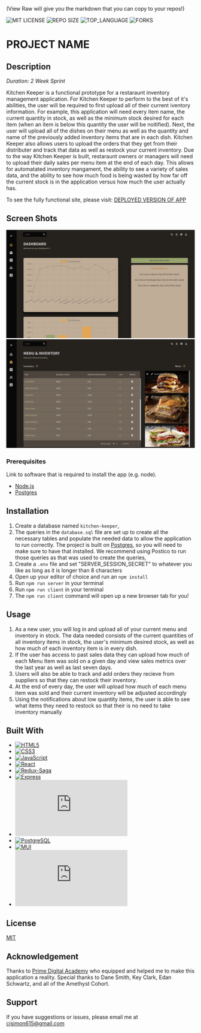 (View Raw will give you the markdown that you can copy to your repos!)

![MIT LICENSE](https://img.shields.io/github/license/cjsimon/the_marketplace.svg?style=flat-square)
![REPO SIZE](https://img.shields.io/github/repo-size/cjsimon/the_marketplace.svg?style=flat-square)
![TOP_LANGUAGE](https://img.shields.io/github/languages/top/cjsimon/the_marketplace.svg?style=flat-square)
![FORKS](https://img.shields.io/github/forks/cjsimon/the_marketplace.svg?style=social)

# PROJECT NAME

## Description

_Duration: 2 Week Sprint_

Kitchen Keeper is a functional prototype for a restaraunt inventory management application. For Kitchen Keeper to perform to the best of it's abilities, the user will be required to first upload all of their current iventory information. For example, this application will need every item name, the current quantity in stock, as well as the minimum stock desired for each item (when an item is below this quantity the user will be noitified). Next, the user will upload all of the dishes on their menu as well as the quantity and name of the previously added inventory items that are in each dish. Kitchen Keeper also allows users to upload the orders that they get from their distributer and track that data as well as restock your current inventory. Due to the way Kitchen Keeper is built, restaraunt owners or managers will need to upload their daily sales per menu item at the end of each day. This allows for automatated inventory mangament, the ability to see a variety of sales data, and the ability to see how much food is being wasted by how far off the current stock is in the application versus how much the user actually has.

To see the fully functional site, please visit: [DEPLOYED VERSION OF APP](https://kitchenkeeper.herokuapp.com/)

## Screen Shots

![Alt text](./documentation/images/dashboard.png?raw=true "User Dashboard")
![Alt text](./documentation/images/menuInventory.png?raw=true "User's Invetnory & Menu")

### Prerequisites

Link to software that is required to install the app (e.g. node).

- [Node.js](https://nodejs.org/en/)
- [Postgres](https://www.postgresql.org/download/)

## Installation

1. Create a database named `kitchen-keeper`,
2. The queries in the `database.sql` file are set up to create all the necessary tables and populate the needed data to allow the application to run correctly. The project is built on [Postgres](https://www.postgresql.org/download/), so you will need to make sure to have that installed. We recommend using Postico to run those queries as that was used to create the queries,
3. Create a `.env` file and set "SERVER_SESSION_SECRET" to whatever you like as long as it is longer than 8 characters
4. Open up your editor of choice and run an `npm install`
5. Run `npm run server` in your terminal
6. Run `npm run client` in your terminal
7. The `npm run client` command will open up a new browser tab for you!

## Usage

1. As a new user, you will log in and upload all of your current menu and inventory in stock. The data needed consists of the current quantities of all inventory items in stock, the user's minimum desired stock, as well as how much of each inventory item is in every dish.
2. If the user has access to past sales data they can upload how much of each Menu Item was sold on a given day and view sales metrics over the last year as well as last seven days.
3. Users will also be able to track and add orders they recieve from suppliers so that they can restock their inventory.
4. At the end of every day, the user will upload how much of each menu item was sold and their current inventory will be adjusted accordingly
5. Using the notifications about low quantity items, the user is able to see what items they need to restock so that their is no need to take inventory manually

## Built With

- [![HTML5][html]][html-url]
- [![CSS3][css]][css-url]
- [![JavaScript][javascript]][javascript-url]
- [![React][react.js]][react-url]
- [![Redux-Saga][redux-saga]][redux-saga-url]
- [![Express][express.js]][express-url]
- [![Node][node.js]][node-url]
- [![PostgreSQL][postgres]][postgres-url]
- [![MUI][mui]][mui-url]
- [![Chart.js][chart.js]][chart-url]

## License

[MIT](https://choosealicense.com/licenses/mit/)

## Acknowledgement

Thanks to [Prime Digital Academy](www.primeacademy.io) who equipped and helped me to make this application a reality. Special thanks to Dane Smith, Key Clark, Edan Schwartz, and all of the Amethyst Cohort.

## Support

If you have suggestions or issues, please email me at [cjsimon615@gmail.com](www.google.com)

<!-- MARKDOWN LINKS & IMAGES -->

[react.js]: https://img.shields.io/badge/React-20232A?style=for-the-badge&logo=react&logoColor=61DAFB
[react-url]: https://reactjs.org/
[javascript]: https://img.shields.io/badge/JavaScript?style=for-the-badge&logo=Javascript&logoColor=F7DF1E
[javascript-url]: https://www.javascript.com/
[mui]: https://img.shields.io/badge/MUI?style=for-the-badge&logo=MUI&logoColor=007FFF
[mui-url]: https://mui.com/
[redux-saga]: https://img.shields.io/badge/Redux-Saga?style=for-the-badge&logo=Redux-Saga&logoColor=999999
[redux-saga-url]: https://redux-saga.js.org/\
[express.js]: https://img.shields.io/badge/Express?style=for-the-badge&logo=Express&logoColor=000000
[express-url]: https://expressjs.com/
[node.js]: https://img.shields.io/badge/Node.js?style=for-the-badge&logo=Node.js&logoColor=339933
[node-url]: https://nodejs.org/en
[css]: https://img.shields.io/badge/CSS3?style=for-the-badge&logo=CSS3&logoColor=1572B6
[css-url]: https://www.w3.org/Style/CSS/Overview.en.html
[html]: https://img.shields.io/badge/HTML5?style=for-the-badge&logo=HTML5&logoColor=E34F26
[html-url]: https://html.spec.whatwg.org/multipage/
[postgres]: https://img.shields.io/badge/PostgreSQL?style=for-the-badge&logo=PostgreSQL&logoColor=4169E1
[postgres-url]: https://www.postgresql.org/
[chart.js]: https://img.shields.io/badge/Chart.js?style=for-the-badge&logo=Chart.js&logoColor=FF6384
[chart-url]: https://www.chartjs.org/
